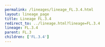 ```yaml
---
permalink: /lineages/lineage_FL.3.4.html
layout: lineage_page
title: Lineage FL.3.4
redirect_to: ../lineage.html?lineage=FL.3.4
lineage: FL.3.4
parent: FL.3
children: ['FL.3.4']
---
```

